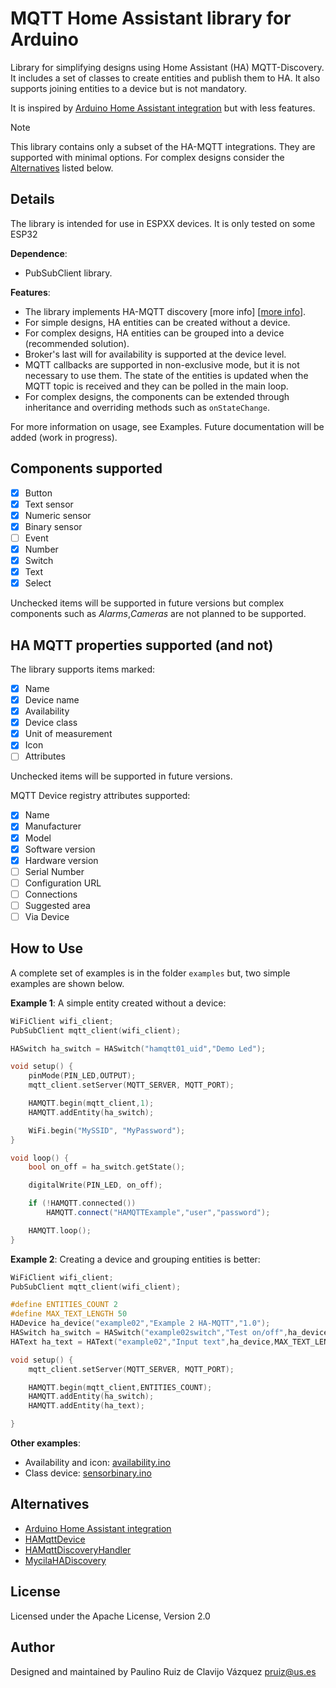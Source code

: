 # MQTT Home Assistant library for Arduino

Library for simplifying designs using Home Assistant (HA) MQTT-Discovery. It
includes a set of classes to create entities and publish them to HA. It also
supports joining entities to a device but is not mandatory.

It is inspired by [Arduino Home Assistant
integration](https://github.com/dawidchyrzynski/arduino-home-assistant) but with
less features.

> [!NOTE]
> This library contains only a subset of the HA-MQTT integrations. They
> are supported with minimal options. For complex designs consider the
> [Alternatives](alternatives) listed below.


## Details

The library is intended for use in ESPXX devices.
It is only tested on some ESP32

**Dependence**:

  - PubSubClient library.

**Features**:

- The library implements HA-MQTT discovery [more info] [[more
  info](https://www.home-assistant.io/integrations/mqtt/)].
- For simple designs, HA entities can be created without a device.
- For complex designs, HA entities can be grouped into a device (recommended
  solution).
- Broker's last will for availability is supported at the device level.
- MQTT callbacks are supported in non-exclusive mode, but it is not necessary to
  use them. The state of the entities is updated when the MQTT topic is received
  and they can be polled in the main loop.
- For complex designs, the components can be extended through inheritance and
  overriding methods such as `onStateChange`.

For more information on usage, see Examples. Future documentation will be added
(work in progress).

## Components supported

- [X] Button
- [X] Text sensor
- [X] Numeric sensor
- [X] Binary sensor
- [ ] Event
- [X] Number
- [X] Switch
- [X] Text
- [X] Select

Unchecked items will be supported in future versions but complex components such
as *Alarms*,*Cameras* are not planned to be supported.

## HA MQTT properties supported (and not)

The library supports items marked:

- [X] Name
- [X] Device name
- [X] Availability
- [X] Device class
- [X] Unit of measurement
- [X] Icon
- [ ] Attributes

Unchecked items will be supported in future versions.

MQTT Device registry attributes supported:

- [X] Name
- [X] Manufacturer
- [X] Model
- [X] Software version
- [X] Hardware version
- [ ] Serial Number
- [ ] Configuration URL
- [ ] Connections
- [ ] Suggested area
- [ ] Via Device

## How to Use

A complete set of examples is in the folder `examples` but, two simple examples
are shown below.

**Example 1**: A simple entity created without a device:

```cpp
WiFiClient wifi_client;
PubSubClient mqtt_client(wifi_client);

HASwitch ha_switch = HASwitch("hamqtt01_uid","Demo Led");

void setup() {
    pinMode(PIN_LED,OUTPUT);
    mqtt_client.setServer(MQTT_SERVER, MQTT_PORT);

    HAMQTT.begin(mqtt_client,1);
    HAMQTT.addEntity(ha_switch);

    WiFi.begin("MySSID", "MyPassword");
}

void loop() {
    bool on_off = ha_switch.getState();

    digitalWrite(PIN_LED, on_off);

    if (!HAMQTT.connected())
        HAMQTT.connect("HAMQTTExample","user","password");

    HAMQTT.loop();
}
```

**Example 2**: Creating a device and grouping entities is better:

```cpp
WiFiClient wifi_client;
PubSubClient mqtt_client(wifi_client);

#define ENTITIES_COUNT 2
#define MAX_TEXT_LENGTH 50
HADevice ha_device("example02","Example 2 HA-MQTT","1.0");
HASwitch ha_switch = HASwitch("example02switch","Test on/off",ha_device);
HAText ha_text = HAText("example02","Input text",ha_device,MAX_TEXT_LENGTH);

void setup() {
    mqtt_client.setServer(MQTT_SERVER, MQTT_PORT);

    HAMQTT.begin(mqtt_client,ENTITIES_COUNT);
    HAMQTT.addEntity(ha_switch);
    HAMQTT.addEntity(ha_text);

}
```

**Other examples**:

- Availability and icon: [availability.ino](examples/availability/availability.ino)
- Class device: [sensorbinary.ino](examples/sensorbinary/sensorbinary.ino)

## Alternatives

- [Arduino Home Assistant
integration](https://github.com/dawidchyrzynski/arduino-home-assistant)
- [HAMqttDevice](https://github.com/plapointe6/HAMqttDevice)
- [HAMqttDiscoveryHandler](https://github.com/cyijun/HAMqttDiscoveryHandler)
- [MycilaHADiscovery](https://github.com/mathieucarbou/MycilaHADiscovery)

## License

Licensed under the Apache License, Version 2.0

## Author

Designed and maintained by Paulino Ruiz de Clavijo Vázquez pruiz@us.es
